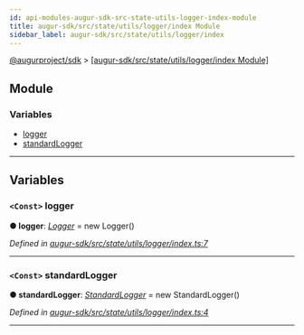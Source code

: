 ```yaml
---
id: api-modules-augur-sdk-src-state-utils-logger-index-module
title: augur-sdk/src/state/utils/logger/index Module
sidebar_label: augur-sdk/src/state/utils/logger/index
---
```


[@augurproject/sdk](api-readme.md) > [[augur-sdk/src/state/utils/logger/index Module]](api-modules-augur-sdk-src-state-utils-logger-index-module.md)

## Module

### Variables

* [logger](api-modules-augur-sdk-src-state-utils-logger-index-module.md#logger)
* [standardLogger](api-modules-augur-sdk-src-state-utils-logger-index-module.md#standardlogger)

---

## Variables

<a id="logger"></a>

### `<Const>` logger

**● logger**: *[Logger](api-classes-augur-sdk-src-state-utils-logger-logger-logger.md)* =  new Logger()

*Defined in [augur-sdk/src/state/utils/logger/index.ts:7](https://github.com/AugurProject/augur/blob/304ca83772/packages/augur-sdk/src/state/utils/logger/index.ts#L7)*

___
<a id="standardlogger"></a>

### `<Const>` standardLogger

**● standardLogger**: *[StandardLogger](api-classes-augur-sdk-src-state-utils-logger-standardlogger-standardlogger.md)* =  new StandardLogger()

*Defined in [augur-sdk/src/state/utils/logger/index.ts:4](https://github.com/AugurProject/augur/blob/304ca83772/packages/augur-sdk/src/state/utils/logger/index.ts#L4)*

___

